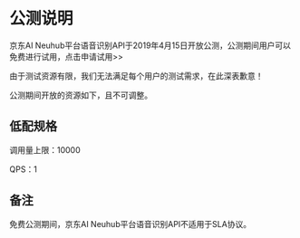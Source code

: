 # 公测说明

京东AI Neuhub平台语音识别API于2019年4月15日开放公测，公测期间用户可以免费进行试用，点击申请试用>>

由于测试资源有限，我们无法满足每个用户的测试需求，在此深表歉意！

公测期间开放的资源如下，且不可调整。

## 低配规格

调用量上限：10000

QPS：1

## 备注

免费公测期间，京东AI Neuhub平台语音识别API不适用于SLA协议。